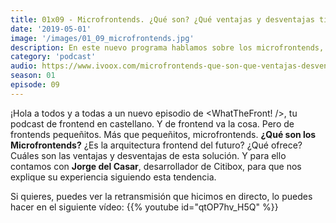 ```yaml
---
title: 01x09 - Microfrontends. ¿Qué son? ¿Qué ventajas y desventajas tienen?
date: '2019-05-01'
image: '/images/01_09_microfrontends.jpg'
description: En este nuevo programa hablamos sobre los microfrontends, una nueva arquitectura diseñada para llevar el potencial de los microservicios al cliente. ¿Cómo? Pues permitiendo que cada equipo tenga la libertad de deployar el trozo de frontend en el que está trabajando.
category: 'podcast'
audio: https://www.ivoox.com/microfrontends-que-son-que-ventajas-desventajas-tienen_mf_35271421_feed_1.mp3
season: 01
episode: 09
---
```


¡Hola a todos y a todas a un nuevo episodio de <WhatTheFront! />, tu podcast de frontend en castellano. Y de frontend va la cosa. Pero de frontends pequeñitos. Más que pequeñitos, microfrontends. **¿Qué son los Microfrontends?** ¿Es la arquitectura frontend del futuro? ¿Qué ofrece? Cuáles son las ventajas y desventajas de esta solución. Y para ello contamos con **Jorge del Casar**, desarrollador de Citibox, para que nos explique su experiencia siguiendo esta tendencia.

Si quieres, puedes ver la retransmisión que hicimos en directo, lo puedes hacer en el siguiente vídeo:
{{% youtube id="qtOP7hv_H5Q" %}}